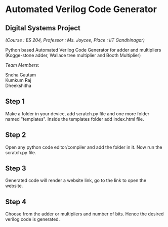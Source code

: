 # Automated Verilog Code Generator
## Digital Systems Project                          
*(Course : ES 204, Professor : Ms. Joycee, Place : IIT Gandhinagar)*

Python based Automated Verilog Code Generator for adder and multipliers (Kogge-stone adder, Wallace tree multiplier and Booth Multiplier)

*Team Members*:

Sneha Gautam                                      
Kumkum Raj                                                     
Dheekshitha                                                                           

## Step 1
Make a folder in your device, add scratch.py file and one more folder named "templates". Inside the templates folder add index.html file.

## Step 2
Open any python code editor/compiler and add the folder in it. Now run the scratch.py file.

## Step 3
Generated code will render a website link, go to the link to open the website.

## Step 4
Choose from the adder or multipliers and number of bits. Hence the desired verilog code is generated.
